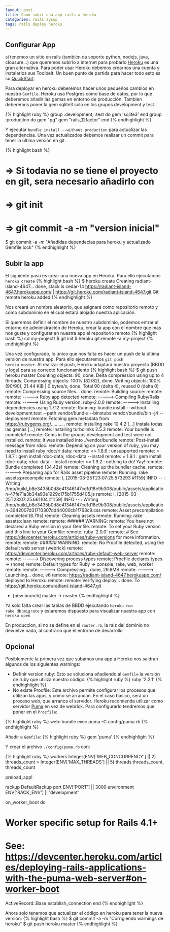 ```yaml
---
layout: post
title: Como subir una app rails a heroku
categories: rails sysop
tags: rails deploy heroku
---
```


## Configurar App

si tenemos un sitio en rails (también da soporte python, nodejs, java, clousure...) 
que queremos subirlo a internet para probarlo [Heroku](http://www.heroku.com) es una gran alternativa.
Para poder usar Heroku debemos crearnos una cuenta y instalarlos sus Toolbelt. 
Un buen punto de partida para hacer todo esto es su [QuickStart](https://devcenter.heroku.com/articles/quickstart).

Para deployar en heroku deberemos hacer unos pequeños cambios en nuestro <code>Gemfile</code>. 
Heroku usa Postgres como base de datos, por lo que deberemos añadir las gemas en entorno de producción.
Tambien deberemos poner la gem sqlite3 solo en los grupos development y test.

{% highlight ruby %}
group :development, :test do
  gem 'sqlite3'
end
group :production do
  gem "pg"
  gem "rails_12factor"
end
{% endhighlight %}

Y ejecutar <code>bundle install --without production</code> para actualizar las dependencias. 
Una vez actualizados debemos realizar un commit para tener la última versión en git.

{% highlight bash %}
# => Si todavia no se tiene el proyecto en git, sera necesario añadirlo con 
# => git init
# => git commit -a -m "version inicial"
$ git commit -a -m "Añadidas dependecias para heroku y actualizado Gemfile.lock"
{% endhighlight %}

## Subir la app

El siguiente paso es crear una nueva app en Heroku. Para ello ejecutamos <code>heroku create</code>
{% highlight bash %}
$ heroku create
Creating radiant-island-4647... done, stack is cedar-14
https://radiant-island-4647.herokuapp.com/ | https://git.heroku.com/radiant-island-4647.git
Git remote heroku added
{% endhighlight %}

Nos creará un nombre aleatorio, que asignará como repositorio remoto y como subdominio en el cual estará alojado nuestra aplicación.

Si queremos definir el nombre de nuestro subdominio, podemos entrar al entorno de administración de Heroku,
crear la app con el nombre que mas nos guste y configurar en nuestra app el repositorio remoto
{% highlight bash %}
cd my-project/
$ git init
$ heroku git:remote -a my-project
{% endhighlight %}

Una vez configurado, lo único que nos falta es hacer un push de la última versión de nuestra app.
Para ello ejecutaremos <code>git push heroku master</code>. Al realizar el push, Heroku adaptará nuestro proyecto 
(BBDD y logs) para su correcto funcionamiento
{% highlight bash %}
$ git push heroku master
Counting objects: 90, done.
Delta compression using up to 4 threads.
Compressing objects: 100% (82/82), done.
Writing objects: 100% (90/90), 21.44 KiB | 0 bytes/s, done.
Total 90 (delta 4), reused 0 (delta 0)
remote: Compressing source files... done.
remote: Building source:
remote:
remote: -----> Ruby app detected
remote: -----> Compiling Ruby/Rails
remote: -----> Using Ruby version: ruby-2.0.0
remote: -----> Installing dependencies using 1.7.12
remote:        Running: bundle install --without development:test --path vendor/bundle --binstubs vendor/bundle/bin -j4 --deployment
remote:        Fetching gem metadata from https://rubygems.org/...........
remote:        Installing rake 10.4.2
[...] Instala todas las gemas [...]
remote:        Installing turbolinks 2.5.3
remote:        Your bundle is complete!
remote:        Gems in the groups development and test were not installed.
remote:        It was installed into ./vendor/bundle
remote:        Post-install message from rdoc:
remote:        Depending on your version of ruby, you may need to install ruby rdoc/ri data:
remote:        <= 1.8.6 : unsupported
remote:        = 1.8.7 : gem install rdoc-data; rdoc-data --install
remote:        = 1.9.1 : gem install rdoc-data; rdoc-data --install
remote:        >= 1.9.2 : nothing to do! Yay!
remote:        Bundle completed (34.42s)
remote:        Cleaning up the bundler cache.
remote: -----> Preparing app for Rails asset pipeline
remote:        Running: rake assets:precompile
remote:        I, [2015-03-25T23:07:25.573293 #1159]  INFO -- : Writing /tmp/build_b8e3435b0d8e41346147ce1d18e9b308/public/assets/application-47fe71a3b34a93e1929c175b1755d405.js
remote:        I, [2015-03-25T23:07:25.661104 #1159]  INFO -- : Writing /tmp/build_b8e3435b0d8e41346147ce1d18e9b308/public/assets/application-3942007d31710307dd44000cb1f768c9.css
remote:        Asset precompilation completed (6.79s)
remote:        Cleaning assets
remote:        Running: rake assets:clean
remote:
remote: ###### WARNING:
remote:        You have not declared a Ruby version in your Gemfile.
remote:        To set your Ruby version add this line to your Gemfile:
remote:        ruby '2.0.0'
remote:        # See https://devcenter.heroku.com/articles/ruby-versions for more information.
remote:
remote: ###### WARNING:
remote:        No Procfile detected, using the default web server (webrick)
remote:        https://devcenter.heroku.com/articles/ruby-default-web-server
remote:
remote: -----> Discovering process types
remote:        Procfile declares types -> (none)
remote:        Default types for Ruby  -> console, rake, web, worker
remote:
remote: -----> Compressing... done, 29.8MB
remote: -----> Launching... done, v6
remote:        https://radiant-island-4647.herokuapp.com/ deployed to Heroku
remote:
remote: Verifying deploy... done.
To https://git.heroku.com/radiant-island-4647.git
 * [new branch]      master -> master
{% endhighlight %}

Ya solo falta crear las tablas de BBDD ejecutando <code>heroku run rake db:migrate</code> y estaremos dispuesto 
para visualizar nuestra app con <code>heroku open</code>

<div class="note info">
  <p>En produccion, si no se define en el <code>router.rb</code>, la raiz del dominio no devuelve nada, 
  al contrario que el entorno de desarrollo</p>
</div>

## Opcional
Posiblemente la primera vez que subamos una app a Heroku nos saldran algunos de los siguientes warnings:

- Definir version ruby: Esto se soluciona añadiendo al <code>Gemfile</code> la versión de ruby que utiliza nuestro código:
{% highlight ruby %}
ruby '2.2.1'
{% endhighlight %}
- No existe Procfile: Este archivo permite configurar los procesos que utilizan las apps, y como se arrancan. En el caso básico, 
será un proceso web, que arranca el servidor. Heroku recomienda utilizar como servidor [Puma](https://devcenter.heroku.com/articles/deploying-rails-applications-with-the-puma-web-server) en vez de webrick.
Para configurarlo tendremos que poner en el <code>Procfile</code>:

{% highlight ruby %}
web: bundle exec puma -C config/puma.rb
{% endhighlight %}

Añadir a <code>Gemfile</code>:
{% highlight ruby %}
gem 'puma'
{% endhighlight %}

Y crear el archivo <code>./config/puma.rb</code> con:

{% highlight ruby %}
workers Integer(ENV['WEB_CONCURRENCY'] || 2)
threads_count = Integer(ENV['MAX_THREADS'] || 5)
threads threads_count, threads_count

preload_app!

rackup      DefaultRackup
port        ENV['PORT']     || 3000
environment ENV['RACK_ENV'] || 'development'

on_worker_boot do
  # Worker specific setup for Rails 4.1+
  # See: https://devcenter.heroku.com/articles/deploying-rails-applications-with-the-puma-web-server#on-worker-boot
  ActiveRecord::Base.establish_connection
end
{% endhighlight %}

Ahora solo tenemos que actualizar el código en heroku para tener la nueva versión:
{% highlight bash %}
$ git commit -a -m "Corrigiendo warnings de heroku"
$ git push heroku master
{% endhighlight %}
